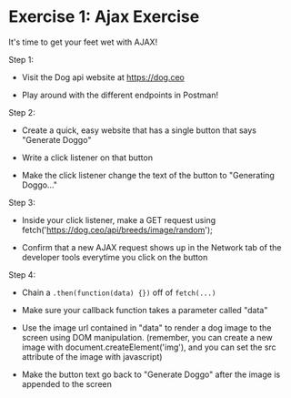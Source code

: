 # Exercise 1: Ajax Exercise

It's time to get your feet wet with AJAX!

Step 1:

- Visit the Dog api website at https://dog.ceo 

- Play around with the different endpoints in Postman!

Step 2:

- Create a quick, easy website that has a single button that says "Generate Doggo"

- Write a click listener on that button 

- Make the click listener change the text of the button to "Generating Doggo..."

Step 3:

- Inside your click listener, make a GET request using fetch('https://dog.ceo/api/breeds/image/random'); 

- Confirm that a new AJAX request shows up in the Network tab of the developer tools everytime you click on the button

Step 4:

- Chain a `.then(function(data) {})` off of `fetch(...)`

- Make sure your callback function takes a parameter called "data"

- Use the image url contained in "data" to render a dog image to the screen using DOM manipulation. (remember, you can create a new image with document.createElement('img'), and you can set the src attribute of the image with javascript)

- Make the button text go back to "Generate Doggo" after the image is appended to the screen